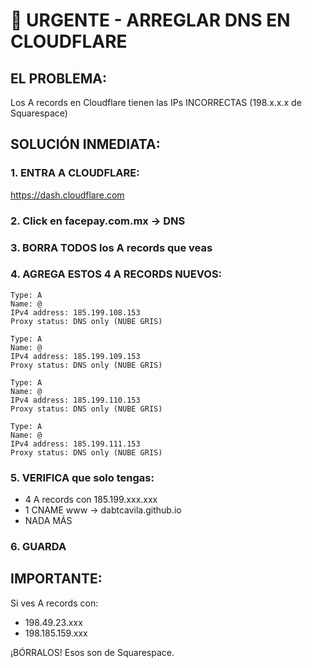 # 🚨 URGENTE - ARREGLAR DNS EN CLOUDFLARE

## EL PROBLEMA:
Los A records en Cloudflare tienen las IPs INCORRECTAS (198.x.x.x de Squarespace)

## SOLUCIÓN INMEDIATA:

### 1. ENTRA A CLOUDFLARE:
https://dash.cloudflare.com

### 2. Click en facepay.com.mx → DNS

### 3. BORRA TODOS los A records que veas

### 4. AGREGA ESTOS 4 A RECORDS NUEVOS:
```
Type: A
Name: @  
IPv4 address: 185.199.108.153
Proxy status: DNS only (NUBE GRIS)

Type: A
Name: @
IPv4 address: 185.199.109.153
Proxy status: DNS only (NUBE GRIS)

Type: A  
Name: @
IPv4 address: 185.199.110.153
Proxy status: DNS only (NUBE GRIS)

Type: A
Name: @
IPv4 address: 185.199.111.153
Proxy status: DNS only (NUBE GRIS)
```

### 5. VERIFICA que solo tengas:
- 4 A records con 185.199.xxx.xxx
- 1 CNAME www → dabtcavila.github.io
- NADA MÁS

### 6. GUARDA

## IMPORTANTE:
Si ves A records con:
- 198.49.23.xxx
- 198.185.159.xxx

¡BÓRRALOS! Esos son de Squarespace.